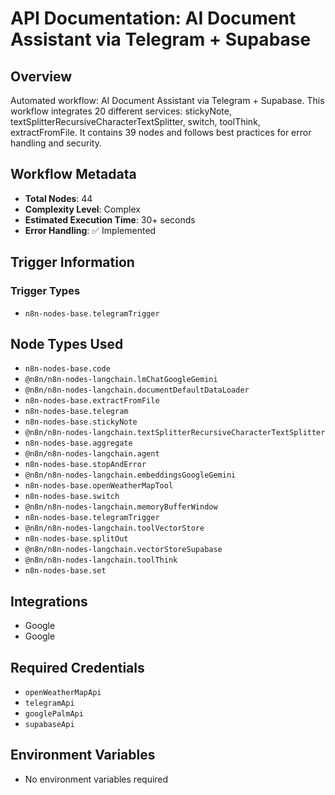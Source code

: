 # API Documentation: AI Document Assistant via Telegram + Supabase

## Overview
Automated workflow: AI Document Assistant via Telegram + Supabase. This workflow integrates 20 different services: stickyNote, textSplitterRecursiveCharacterTextSplitter, switch, toolThink, extractFromFile. It contains 39 nodes and follows best practices for error handling and security.

## Workflow Metadata
- **Total Nodes**: 44
- **Complexity Level**: Complex
- **Estimated Execution Time**: 30+ seconds
- **Error Handling**: ✅ Implemented

## Trigger Information
### Trigger Types
- `n8n-nodes-base.telegramTrigger`

## Node Types Used
- `n8n-nodes-base.code`
- `@n8n/n8n-nodes-langchain.lmChatGoogleGemini`
- `@n8n/n8n-nodes-langchain.documentDefaultDataLoader`
- `n8n-nodes-base.extractFromFile`
- `n8n-nodes-base.telegram`
- `n8n-nodes-base.stickyNote`
- `@n8n/n8n-nodes-langchain.textSplitterRecursiveCharacterTextSplitter`
- `n8n-nodes-base.aggregate`
- `@n8n/n8n-nodes-langchain.agent`
- `n8n-nodes-base.stopAndError`
- `@n8n/n8n-nodes-langchain.embeddingsGoogleGemini`
- `n8n-nodes-base.openWeatherMapTool`
- `n8n-nodes-base.switch`
- `@n8n/n8n-nodes-langchain.memoryBufferWindow`
- `n8n-nodes-base.telegramTrigger`
- `@n8n/n8n-nodes-langchain.toolVectorStore`
- `n8n-nodes-base.splitOut`
- `@n8n/n8n-nodes-langchain.vectorStoreSupabase`
- `@n8n/n8n-nodes-langchain.toolThink`
- `n8n-nodes-base.set`

## Integrations
- Google
- Google

## Required Credentials
- `openWeatherMapApi`
- `telegramApi`
- `googlePalmApi`
- `supabaseApi`

## Environment Variables
- No environment variables required
